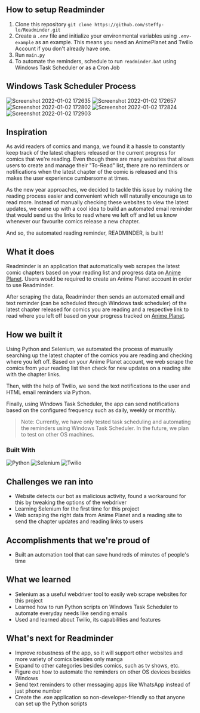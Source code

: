 ## How to setup Readminder
1. Clone this repository `git clone https://github.com/steffy-lo/Readminder.git`
2. Create a `.env` file and initialize your environmental variables using `.env-example` as an example. This means you need an AnimePlanet and Twilio Account if you don't already have one.
3. Run `main.py`
4. To automate the reminders, schedule to run `readminder.bat` using Windows Task Scheduler or as a Cron Job

## Windows Task Scheduler Process
![Screenshot 2022-01-02 172635](https://user-images.githubusercontent.com/46694812/147871788-7f5fd43f-ecef-4f80-b9c5-f174eb1570bf.png)
![Screenshot 2022-01-02 172657](https://user-images.githubusercontent.com/46694812/147871789-3e332113-3779-4c91-a0a1-f10f10a67487.png)
![Screenshot 2022-01-02 172802](https://user-images.githubusercontent.com/46694812/147871790-cf7f6aa5-65f2-4f4f-87a3-07b36c728682.png)
![Screenshot 2022-01-02 172824](https://user-images.githubusercontent.com/46694812/147871791-898184d2-6ee8-422a-bd2e-7ec5833b4290.png)
![Screenshot 2022-01-02 172903](https://user-images.githubusercontent.com/46694812/147871793-0051580d-1ca5-48a8-827e-01ff2c11dcee.png)

## Inspiration

As avid readers of comics and manga, we found it a hassle to constantly keep track of the latest chapters released or the current progress for comics that we're reading.
Even though there are many websites that allows users to create and manage their "To-Read" list, there are no reminders or notifications when the latest chapter of the comic is released and this makes the user experience cumbersome at times.

As the new year approaches, we decided to tackle this issue by making the reading process easier and convenient which will naturally encourage us to read more. Instead of manually checking these websites to view the latest updates, we came up with a cool idea to build an automated email reminder that would send us the links to read where we left off and let us know whenever our favourite comics release a new chapter.

And so, the automated reading reminder, READMINDER, is built!

## What it does

Readminder is an application that automatically web scrapes the latest comic chapters based on your reading list and progress data on [Anime Planet](https://www.anime-planet.com/).
Users would be required to create an Anime Planet account in order to use Readminder.

After scraping the data, Readminder then sends an automated email and text reminder (can be scheduled through Windows task scheduler) of the latest chapter released for comics you are reading and a
respective link to read where you left off based on your progress tracked on [Anime Planet](https://www.anime-planet.com/).


## How we built it

Using Python and Selenium, we automated the process of manually searching up the latest chapter of the comics you are reading and checking where you
left off. Based on your Anime Planet account, we web scrape the comics from your reading list then check for new updates on a reading site with the chapter links.

Then, with the help of Twilio, we send the text notifications to the user and HTML email reminders via Python.

Finally, using Windows Task Scheduler, the app can send notifications based on the configured frequency such as daily, weekly or monthly.

> Note: Currently, we have only tested task scheduling and automating the reminders using Windows Task Scheduler. In the future, we plan to test on other OS machines.

### Built With
![Python](https://img.shields.io/badge/-Python-303030?style=for-the-badge&logo=python&logoColor=ffde24)
![Selenium](https://img.shields.io/badge/-Selenium-303030?style=for-the-badge&logo=selenium&logoColor=green)
![Twilio](https://img.shields.io/badge/-Twilio-303030?style=for-the-badge&logo=twilio&logoColor=red)

## Challenges we ran into

- Website detects our bot as malicious activity, found a workaround for this by tweaking the options of the webdriver
- Learning Selenium for the first time for this project
- Web scraping the right data from Anime Planet and a reading site to send the chapter updates and reading links to users

## Accomplishments that we're proud of

- Built an automation tool that can save hundreds of minutes of people's time

## What we learned

- Selenium as a useful webdriver tool to easily web scrape websites for this project
- Learned how to run Python scripts on Windows Task Scheduler to automate everyday needs like sending emails
- Used and learned about Twilio, its capabilities and features

## What's next for Readminder

- Improve robustness of the app, so it will support other websites and more variety of comics besides only manga
- Expand to other categories besides comics, such as tv shows, etc.
- Figure out how to automate the reminders on other OS devices besides Windows
- Send text reminders to other messaging apps like WhatsApp instead of just phone number
- Create the .exe application so non-developer-friendly so that anyone can set up the Python scripts


